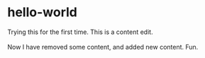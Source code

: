 # hello-world
Trying this for the first time.
This is a content edit. 
<br/><br/>
Now I have removed some content, and added new content. Fun. 

